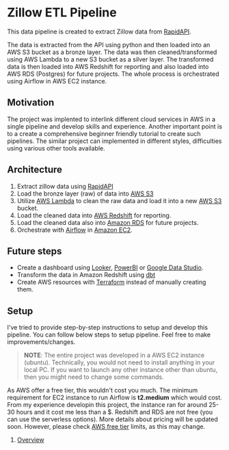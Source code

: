 # Zillow ETL Pipeline 

This data pipeline is created to extract Zillow data from [RapidAPI](https://rapidapi.com/s.mahmoud97/api/zillow56/).

The data is extracted from the API using python and then loaded into an AWS S3 bucket as a bronze layer. The data was then cleaned/transformed using AWS Lambda to a new S3 bucket as a silver layer. The transformed data is then loaded into AWS Redshift for reporting and also loaded into AWS RDS (Postgres) for future projects. The whole process is orchestrated using Airflow in AWS EC2 instance.  

## Motivation
The project was implented to interlink different cloud services in AWS in a single pipeline and develop skills and experience. Another important point is to a create a comprehensive beginner friendly tutorial to create such pipelines. The similar project can implemented in different styles, difficulties using various other tools available. 

## Architecture

1. Extract zillow data using [RapidAPI](https://rapidapi.com/s.mahmoud97/api/zillow56/)
2. Load the bronze layer (raw) of data into [AWS S3](https://aws.amazon.com/s3/)
3. Utilize [AWS Lambda](https://aws.amazon.com/lambda/) to clean the raw data and load it into a new [AWS S3](https://aws.amazon.com/s3/) bucket.
4. Load the cleaned data into [AWS Redshift](https://aws.amazon.com/redshift/) for reporting.
5. Load the cleaned data also into [Amazon RDS](https://aws.amazon.com/rds/) for future projects. 
6. Orchestrate with [Airflow](https://airflow.apache.org) in [Amazon EC2](https://aws.amazon.com/ec2/instance-types/).

## Future steps

* Create a dashboard using [Looker](https://cloud.google.com/looker), [PowerBI](https://powerbi.microsoft.com/en-gb/) or [Google Data Studio](https://datastudio.google.com).
* Transform the data in Amazon Redshift using [dbt](https://www.getdbt.com)
* Create AWS resources with [Terraform](https://www.terraform.io) instead of manually creating them. 

## Setup

 I've tried to provide step-by-step instructions to setup and develop this pipeline. You can follow below steps to setup pipeline. Feel free to make improvements/changes.

> **NOTE**: The entire project was developed in a AWS EC2 instance (ubuntu). Technically, you would not need to install anything in your local PC. If you want to launch any other instance other than ubuntu, then you might need to change some commands. 

As AWS offer a free tier, this wouldn't cost you much. The minimum requirement for EC2 instance to run Airflow is **t2.medium** which would cost. From my experience developin this project, the instance ran for around 25-30 hours and it cost me less than a $. Redshift and RDS are not free (you can use the serverless options). More details about pricing will be updated soon. However, please check [AWS free tier](https://aws.amazon.com/free/?all-free-tier.sort-by=item.additionalFields.SortRank&all-free-tier.sort-order=asc&awsf.Free%20Tier%20Types=*all&awsf.Free%20Tier%20Categories=*all) limits, as this may change.

1. [Overview](instructions/introduction.md)
